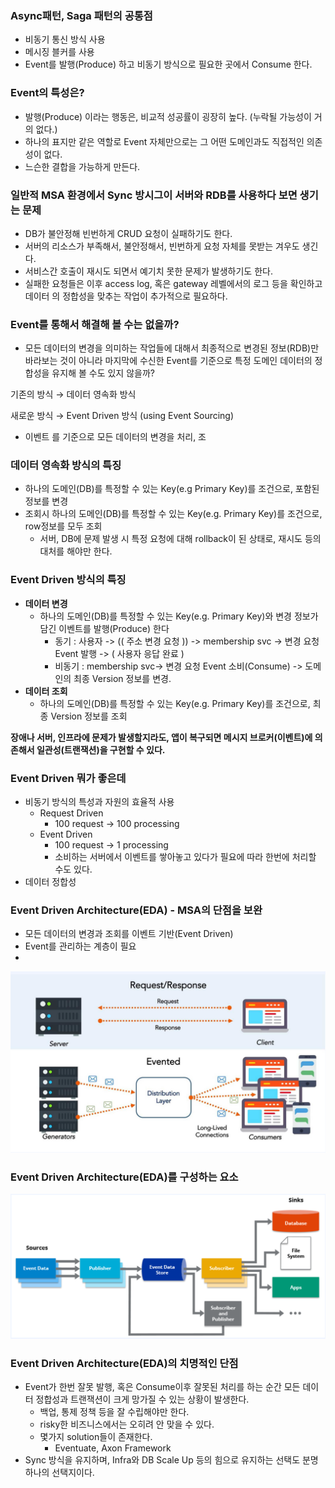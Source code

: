 ### Async패턴, Saga 패턴의 공통점

- 비동기 통신 방식 사용
- 메시징 블커를 사용
- Event를 발행(Produce) 하고 비동기 방식으로 필요한 곳에서 Consume 한다.

### Event의 특성은?

- 발행(Produce) 이라는 행동은, 비교적 성공률이 굉장히 높다. (누락될 가능성이 거의 없다.)
- 하나의 표지만 같은 역할로 Event 자체만으로는 그 어떤 도메인과도 직접적인 의존성이 없다.
- 느슨한 결합을 가능하게 만든다.

### 일반적 MSA 환경에서 Sync 방시그이 서버와 RDB를 사용하다 보면 생기는 문제

- DB가 불안정해 빈번하게 CRUD 요청이 실패하기도 한다.
- 서버의 리소스가 부족해서, 불안정해서, 빈번하게 요청 자체를 못받는 겨우도 생긴다.
- 서비스간 호출이 재시도 되면서 예기치 못한 문제가 발생하기도 한다.
- 실패한 요청들은 이후 access log, 혹은 gateway 레벨에서의 로그 등을 확인하고 데이터 의 정합성을 맞추는 작업이 추가적으로 필요하다.

### Event를 통해서 해결해 볼 수는 없을까?

- 모든 데이터의 변경을 의미하는 작업들에 대해서 최종적으로 변경된 정보(RDB)만 바라보는 것이 아니라
  마지막에 수신한 Event를 기준으로 특정 도메인 데이터의 정합성을 유지해 볼 수도 있지 않을까?

기존의 방식 → 데이터 영속화 방식

새로운 방식 → Event Driven 방식 (using Event Sourcing)

- 이벤트 를 기준으로 모든 데이터의 변경을 처리, 조

### 데이터 영속화 방식의 특징

- 하나의 도메인(DB)를 특정할 수 있는 Key(e.g Primary Key)를 조건으로, 포함된 정보를 변경
- 조회시 하나의 도메인(DB)를 특정할 수 있는 Key(e.g. Primary Key)를 조건으로, row정보를 모두 조회
    - 서버, DB에 문제 발생 시 특정 요청에 대해 rollback이 된 상태로, 재시도 등의 대처를 해야만 한다.


### Event Driven 방식의 특징

- **데이터 변경**
    - 하나의 도메인(DB)를 특정할 수 있는 Key(e.g. Primary Key)와 변경 정보가 담긴 이벤트를 발행(Produce) 한다
        - 동기 : 사용자 -> (( 주소 변경 요청 )) -> membership svc -> 변경 요청 Event 발행 -> ( 사용자 응답 완료 )
        - 비동기 : membership svc-> 변경 요청 Event 소비(Consume) -> 도메인의 최종 Version 정보를 변경.
- **데이터 조회**
    - 하나의 도메인(DB)를 특정할 수 있는 Key(e.g. Primary Key)를 조건으로, 최종 Version 정보를 조회

**장애나 서버, 인프라에 문제가 발생할지라도, 앱이 복구되면 메시지 브로커(이벤트)에 의존해서 일관성(트랜잭션)을 구현할 수 있다.**

### Event Driven 뭐가 좋은데

- 비동기 방식의 특성과 자원의 효율적 사용
    - Request Driven
        - 100 request → 100 processing
    - Event Driven
        - 100 request → 1 processing
        - 소비하는 서버에서 이벤트를 쌓아놓고 있다가 필요에 따라 한번에 처리할 수도 있다.
- 데이터 정합성

### Event Driven Architecture(EDA) - MSA의 단점을 보완

- 모든 데이터의 변경과 조회를 이벤트 기반(Event Driven)
- Event를 관리하는 계층이 필요
- 
![이벤트 소싱과EDA_1.png](images%2F%EC%9D%B4%EB%B2%A4%ED%8A%B8%20%EC%86%8C%EC%8B%B1%EA%B3%BCEDA_1.png)

### Event Driven Architecture(EDA)를 구성하는 요소

![이벤트 소싱과EDA_2.png](images%2F%EC%9D%B4%EB%B2%A4%ED%8A%B8%20%EC%86%8C%EC%8B%B1%EA%B3%BCEDA_2.png)

### Event Driven Architecture(EDA)의 치명적인 단점

- Event가 한번 잘못 발행, 혹은 Consume이후 잘못된 처리를 하는 순간 모든 데이터 정합성과 트랜잭션이 크게 망가질 수 있는 상황이 발생한다.
    - 백업, 통제 정책 등을 잘 수립해야만 한다.
    - risky한 비즈니스에서는 오히려 안 맞을 수 있다.
    - 몇가지 solution들이 존재한다.
        - Eventuate, Axon Framework
- Sync 방식을 유지하며, Infra와 DB Scale Up 등의 힘으로 유지하는 선택도 분명 하나의 선택지이다.